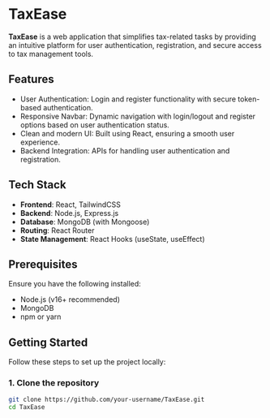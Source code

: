 # TaxEase

**TaxEase** is a web application that simplifies tax-related tasks by providing an intuitive platform for user authentication, registration, and secure access to tax management tools.

## Features

- User Authentication: Login and register functionality with secure token-based authentication.
- Responsive Navbar: Dynamic navigation with login/logout and register options based on user authentication status.
- Clean and modern UI: Built using React, ensuring a smooth user experience.
- Backend Integration: APIs for handling user authentication and registration.

## Tech Stack

- **Frontend**: React, TailwindCSS
- **Backend**: Node.js, Express.js
- **Database**: MongoDB (with Mongoose)
- **Routing**: React Router
- **State Management**: React Hooks (useState, useEffect)

## Prerequisites

Ensure you have the following installed:

- Node.js (v16+ recommended)
- MongoDB
- npm or yarn

## Getting Started

Follow these steps to set up the project locally:

### 1. Clone the repository

```bash
git clone https://github.com/your-username/TaxEase.git
cd TaxEase
